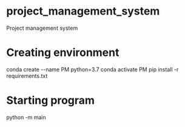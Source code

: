 # project_management_system
Project management system

# Creating environment
conda create --name PM python=3.7
conda activate PM
pip install -r requirements.txt

# Starting program
python -m main